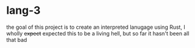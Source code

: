 # lang-3
the goal of this project is to create an interpreted lanugage using Rust, I wholly ~~expect~~ expected this to be a living hell, but so far it hasn't been all that bad
